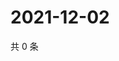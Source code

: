 # 2021-12-02

共 0 条

<!-- BEGIN WEIBO -->
<!-- 最后更新时间 Thu Dec 02 2021 14:00:32 GMT+0800 (China Standard Time) -->

<!-- END WEIBO -->
